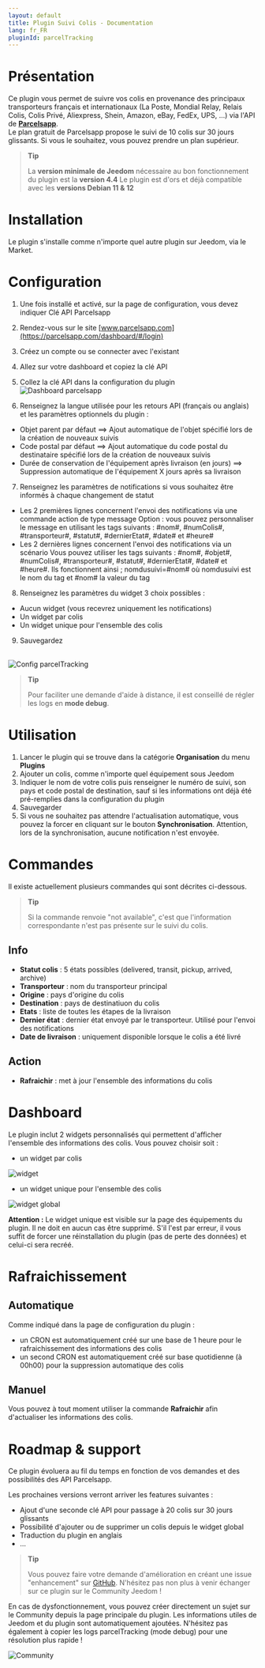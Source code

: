 ```yaml
---
layout: default
title: Plugin Suivi Colis - Documentation
lang: fr_FR
pluginId: parcelTracking
---
```


# Présentation

Ce plugin vous permet de suivre vos colis en provenance des principaux transporteurs français et internationaux (La Poste, Mondial Relay, Relais Colis, Colis Privé, Aliexpress, Shein, Amazon, eBay, FedEx, UPS, ...) via l'API de [**Parcelsapp**](https://parcelsapp.com/fr).<br/>
Le plan gratuit de Parcelsapp propose le suivi de 10 colis sur 30 jours glissants. Si vous le souhaitez, vous pouvez prendre un plan supérieur.

> **Tip**
>
> La **version minimale de Jeedom** nécessaire au bon fonctionnement du plugin est la **version 4.4**
> Le plugin est d'ors et déjà compatible avec les **versions Debian 11 & 12**


# Installation

Le plugin s'installe comme n'importe quel autre plugin sur Jeedom, via le Market.


# Configuration

1. Une fois installé et activé, sur la page de configuration, vous devez indiquer Clé API Parcelsapp

2. Rendez-vous sur le site [www.parcelsapp.com](https://parcelsapp.com/dashboard/#/login)

3. Créez un compte ou se connecter avec l'existant

4. Allez sur votre dashboard et copiez la clé API

5. Collez la clé API dans la configuration du plugin
<br/>![Dashboard parcelsapp](../images/dashboard_parcelsapp.png)<br/>

6. Renseignez la langue utilisée pour les retours API (français ou anglais) et les paramètres optionnels du plugin :
 - Objet parent par défaut ==> Ajout automatique de l'objet spécifié lors de la création de nouveaux suivis
 - Code postal par défaut ==> Ajout automatique du code postal du destinataire spécifié lors de la création de nouveaux suivis
 - Durée de conservation de l'équipement après livraison (en jours) ==> Suppression automatique de l'équipement X jours après sa livraison

7. Renseignez les paramètres de notifications si vous souhaitez être informés à chaque changement de statut
 - Les 2 premières lignes concernent l'envoi des notifications via une commande action de type message 
   Option : vous pouvez personnaliser le message en utilisant les tags suivants : #nom#, #numColis#, #transporteur#, #statut#, #dernierEtat#, #date# et #heure#
 - Les 2 dernières lignes concernent l'envoi des notifications via un scénario
   Vous pouvez utiliser les tags suivants : #nom#, #objet#, #numColis#, #transporteur#, #statut#, #dernierEtat#, #date# et #heure#.
   Ils fonctionnent ainsi ; nomdusuivi=#nom# où nomdusuivi est le nom du tag et #nom# la valeur du tag

8. Renseignez les paramètres du widget
  3 choix possibles :
  - Aucun widget (vous recevrez uniquement les notifications)
  - Un widget par colis
  - Un widget unique pour l'ensemble des colis

9. Sauvegardez

<br/>![Config parcelTracking](../images/config_parcelTracking.png)<br/>

> **Tip**
>
> Pour faciliter une demande d'aide à distance, il est conseillé de régler les logs en **mode debug**. 


# Utilisation
1. Lancer le plugin qui se trouve dans la catégorie **Organisation** du menu **Plugins**
2. Ajouter un colis, comme n'importe quel équipement sous Jeedom
3. Indiquer le nom de votre colis puis renseigner le numéro de suivi, son pays et code postal de destination, sauf si les informations ont déjà été pré-remplies dans la configuration du plugin
5. Sauvegarder
6. Si vous ne souhaitez pas attendre l'actualisation automatique, vous pouvez la forcer en cliquant sur le bouton **Synchronisation**. Attention, lors de la synchronisation, aucune notification n'est envoyée.


# Commandes

Il existe actuellement plusieurs commandes qui sont décrites ci-dessous.

> **Tip**
>
>Si la commande renvoie "not available", c'est que l'information correspondante n'est pas présente sur le suivi du colis.

## Info

- **Statut colis** : 5 états possibles (delivered, transit, pickup, arrived, archive)
- **Transporteur** : nom du transporteur principal
- **Origine** : pays d'origine du colis
- **Destination** : pays de destinatiuon du colis
- **Etats** : liste de toutes les étapes de la livraison
- **Dernier état** : dernier état envoyé par le transporteur. Utilisé pour l'envoi des notifications
- **Date de livraison** : uniquement disponible lorsque le colis a été livré

## Action

- **Rafraichir** : met à jour l'ensemble des informations du colis


# Dashboard

Le plugin inclut 2 widgets personnalisés qui permettent d'afficher l'ensemble des informations des colis. Vous pouvez choisir soit :
- un widget par colis

![widget](../images/widget.png)

- un widget unique pour l'ensemble des colis

![widget global](../images/widget_global.png)

**Attention :** Le widget unique est visible sur la page des équipements du plugin. Il ne doit en aucun cas être supprimé. S'il l'est par erreur, il vous suffit de forcer une réinstallation du plugin (pas de perte des données) et celui-ci sera recréé.


# Rafraichissement

## Automatique

Comme indiqué dans la page de configuration du plugin :
- un CRON est automatiquement créé sur une base de 1 heure pour le rafraichissement des informations des colis
- un second CRON est automatiquement créé sur base quotidienne (à 00h00) pour la suppression automatique des colis


## Manuel

Vous pouvez à tout moment utiliser la commande **Rafraichir** afin d'actualiser les informations des colis.


# Roadmap & support

Ce plugin évoluera au fil du temps en fonction de vos demandes et des possibilités des API Parcelsapp.

Les prochaines versions verront arriver les features suivantes :
- Ajout d'une seconde clé API pour passage à 20 colis sur 30 jours glissants
- Possibilité d'ajouter ou de supprimer un colis depuis le widget global
- Traduction du plugin en anglais
- ...

> **Tip**
>
>Vous pouvez faire votre demande d'amélioration en créant une issue "enhancement" sur [GitHub](https://github.com/Xav-74/parcelTracking/issues/new).
>N'hésitez pas non plus à venir échanger sur ce plugin sur le Community Jeedom !

En cas de dysfonctionnement, vous pouvez créer directement un sujet sur le Community depuis la page principale du plugin. Les informations utiles de Jeedom et du plugin sont automatiquement ajoutées. N'hésitez pas également à copier les logs parcelTracking (mode debug) pour une résolution plus rapide !

![Community](../images/community.png)
